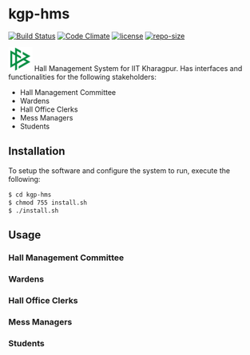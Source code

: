 # kgp-hms

[![Build Status](https://travis-ci.org/madhav-datt/kgp-hms.svg?branch=master)](https://travis-ci.org/madhav-datt/kgp-hms)
[![Code Climate](https://codeclimate.com/github/madhav-datt/kgp-hms/badges/gpa.svg)](https://codeclimate.com/github/madhav-datt/kgp-hms)
[![license](https://img.shields.io/github/license/mashape/apistatus.svg?maxAge=2592000)]()
[![repo-size](https://reposs.herokuapp.com/?path=madhav-datt/kgp-hms)](https://reposs.herokuapp.com/?path=madhav-datt/kgp-hms)

<img src="https://github.com/madhav-datt/kgp-hms/blob/master/src/ui/resources/logo2.png" width="48">  Hall Management System for IIT Kharagpur. Has interfaces and functionalities for the following stakeholders:

* Hall Management Committee
* Wardens
* Hall Office Clerks
* Mess Managers
* Students

## Installation

To setup the software and configure the system to run, execute the following:

    $ cd kgp-hms
    $ chmod 755 install.sh
    $ ./install.sh
    
## Usage

### Hall Management Committee

### Wardens

### Hall Office Clerks

### Mess Managers

### Students

